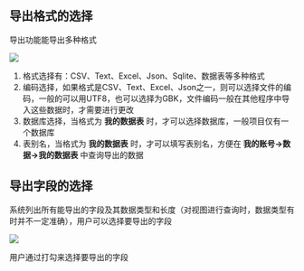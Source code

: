 导出格式的选择
------------------------
导出功能能导出多种格式

![](/help_file/export/1.png)

1. 格式选择有：CSV、Text、Excel、Json、Sqlite、数据表等多种格式
2. 编码选择，如果格式是CSV、Text、Excel、Json之一，则可以选择文件的编码，一般的可以用UTF8，也可以选择为GBK，文件编码一般在其他程序中导入这些数据时，才需要进行更改
3. 数据库选择，当格式为 **我的数据表** 时，才可以选择数据库，一般项目仅有一个数据库
4. 表别名，当格式为 **我的数据表** 时，才可以填写表别名，方便在 **我的账号->数据->我的数据表** 中查询导出的数据

导出字段的选择
------------------------
系统列出所有能导出的字段及其数据类型和长度（对视图进行查询时，数据类型有时并不一定准确），用户可以选择要导出的字段

![](/help_file/export/2.png)

用户通过打勾来选择要导出的字段